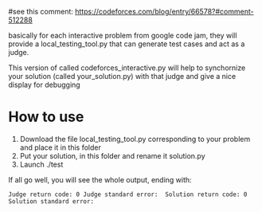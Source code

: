 #see this comment:
https://codeforces.com/blog/entry/66578?#comment-512288

basically for each interactive problem from google code jam, they will provide a local_testing_tool.py that can generate test cases and act as a judge. 

This version of called codeforces_interactive.py will help to synchornize your solution (called your_solution.py) with that judge and give a nice display for debugging

# How to use

1. Download the file local_testing_tool.py corresponding to your problem and place it in this folder
2. Put your solution, in this folder and rename it solution.py
3. Launch ./test

If all go well, you will see the whole output, ending with:

`
Judge return code: 0
Judge standard error: 
Solution return code: 0
Solution standard error:
`

